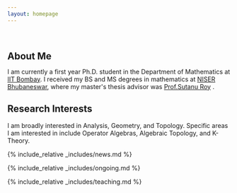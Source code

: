 ```yaml
---
layout: homepage
---
```


<h1 id="about-me"></h1>

<h2 style="margin: 60px 0px 10px;">About Me</h2>

I am currently a first year Ph.D. student in the Department of Mathematics at <a href ="https://www.math.iitb.ac.in">IIT Bombay</a>. I received my BS and MS degrees in mathematics at <a href="https://oldsite.niser.ac.in/sms/">NISER Bhubaneswar</a>, where my master's thesis advisor was <a href ="http://www.niser.ac.in/~sutanu/">Prof.Sutanu Roy</a> .

## Research Interests

I am broadly interested in Analysis, Geometry, and Topology. Specific areas I am interested in include Operator Algebras, Algebraic Topology, and K-Theory. 

{% include_relative _includes/news.md %}

{% include_relative _includes/ongoing.md %}

{% include_relative _includes/teaching.md %}

